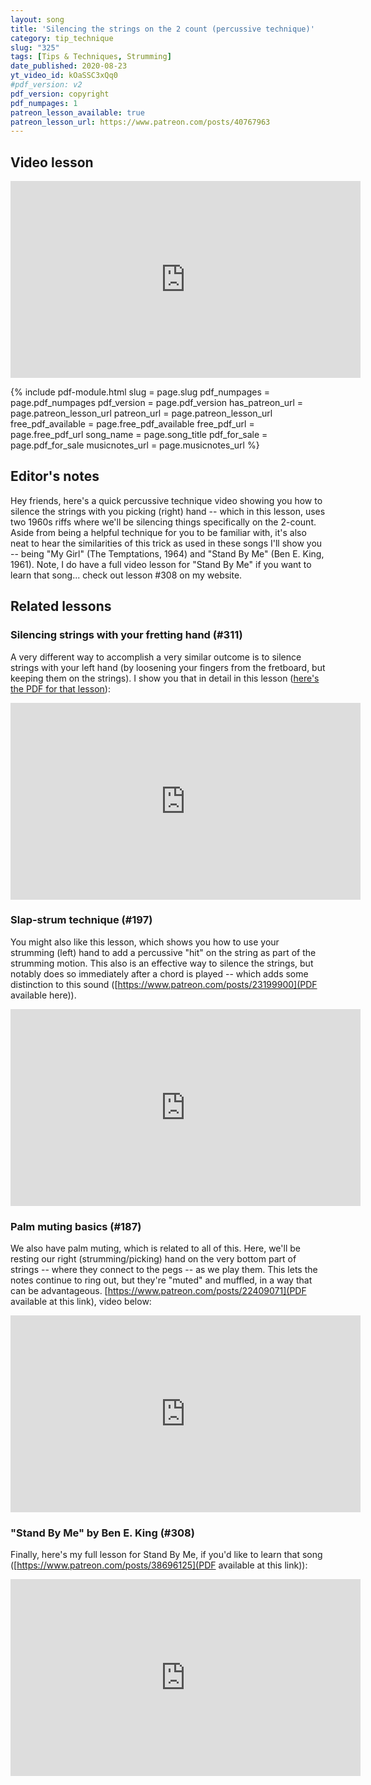 ```yaml
---
layout: song
title: 'Silencing the strings on the 2 count (percussive technique)'
category: tip_technique
slug: "325"
tags: [Tips & Techniques, Strumming]
date_published: 2020-08-23
yt_video_id: kOaSSC3xQq0
#pdf_version: v2
pdf_version: copyright
pdf_numpages: 1
patreon_lesson_available: true
patreon_lesson_url: https://www.patreon.com/posts/40767963
---
```




## Video lesson

<!-- Coming soon! -->

<iframe width="560" height="315" src="https://www.youtube.com/embed/kOaSSC3xQq0" frameborder="0" allow="accelerometer; autoplay; encrypted-media; gyroscope; picture-in-picture" allowfullscreen></iframe>

{% include pdf-module.html slug = page.slug pdf_numpages = page.pdf_numpages pdf_version = page.pdf_version has_patreon_url = page.patreon_lesson_url patreon_url = page.patreon_lesson_url free_pdf_available = page.free_pdf_available free_pdf_url = page.free_pdf_url song_name = page.song_title pdf_for_sale = page.pdf_for_sale musicnotes_url = page.musicnotes_url %}

## Editor's notes

Hey friends, here's a quick percussive technique video showing you how to silence the strings with you picking (right) hand -- which in this lesson, uses two 1960s riffs where we'll be silencing things specifically on the 2-count. Aside from being a helpful technique for you to be familiar with, it's also neat to hear the similarities of this trick as used in these songs I'll show you -- being "My Girl" (The Temptations, 1964) and "Stand By Me" (Ben E. King, 1961). Note, I do have a full video lesson for "Stand By Me" if you want to learn that song... check out lesson #308 on my website.

## Related lessons

### Silencing strings with your fretting hand (#311)

A very different way to accomplish a very similar outcome is to silence strings with your left hand (by loosening your fingers from the fretboard, but keeping them on the strings). I show you that in detail in this lesson ([here's the PDF for that lesson](https://www.patreon.com/posts/39450599)):

<iframe width="560" height="315" src="https://www.youtube.com/embed/_JjZ2pZc3l8" frameborder="0" allow="accelerometer; autoplay; encrypted-media; gyroscope; picture-in-picture" allowfullscreen></iframe>

### Slap-strum technique (#197)

You might also like this lesson, which shows you how to use your strumming (left) hand to add a percussive "hit" on the string as part of the strumming motion. This also is an effective way to silence the strings, but notably does so immediately after a chord is played -- which adds some distinction to this sound ([https://www.patreon.com/posts/23199900](PDF available here)).

<iframe width="560" height="315" src="https://www.youtube.com/embed/iQ7pLK4oUEc?showinfo=0" frameborder="0" allowfullscreen></iframe>

### Palm muting basics (#187)

We also have palm muting, which is related to all of this. Here, we'll be resting our right (strumming/picking) hand on the very bottom part of strings -- where they connect to the pegs -- as we play them. This lets the notes continue to ring out, but they're "muted" and muffled, in a way that can be advantageous. [https://www.patreon.com/posts/22409071](PDF available at this link), video below:

<iframe width="560" height="315" src="https://www.youtube.com/embed/ZLCC-HqI6CY?showinfo=0" frameborder="0" allowfullscreen></iframe>

### "Stand By Me" by Ben E. King (#308)

Finally, here's my full lesson for Stand By Me, if you'd like to learn that song ([https://www.patreon.com/posts/38696125](PDF available at this link)):

<iframe width="560" height="315" src="https://www.youtube.com/embed/sSXs-SAmqwQ" frameborder="0" allow="accelerometer; autoplay; encrypted-media; gyroscope; picture-in-picture" allowfullscreen></iframe>
